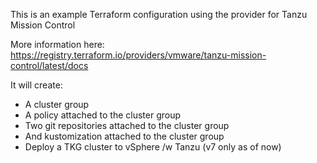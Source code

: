 This is an example Terraform configuration using the provider for Tanzu Mission Control

More information here: https://registry.terraform.io/providers/vmware/tanzu-mission-control/latest/docs

It will create:
- A cluster group
- A policy attached to the cluster group
- Two git repositories attached to the cluster group
- And kustomization attached to the cluster group
- Deploy a TKG cluster to vSphere /w Tanzu (v7 only as of now)

